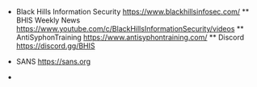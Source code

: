 * Black Hills Information Security
  https://www.blackhillsinfosec.com/
** BHIS Weekly News
  https://www.youtube.com/c/BlackHillsInformationSecurity/videos
** AntiSyphonTraining
  https://www.antisyphontraining.com/
** Discord
  https://discord.gg/BHIS

* SANS 
  https://sans.org
* 
